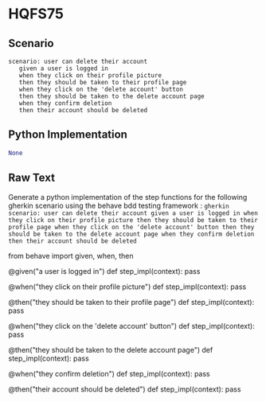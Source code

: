 # HQFS75
## Scenario
```gherkin
scenario: user can delete their account 
   given a user is logged in 
   when they click on their profile picture 
   then they should be taken to their profile page 
   when they click on the 'delete account' button 
   then they should be taken to the delete account page 
   when they confirm deletion 
   then their account should be deleted
```


## Python Implementation
```python
None
```


## Raw Text
Generate a python implementation of the step functions for the following gherkin scenario using the behave bdd testing framework : ```gherkin scenario: user can delete their account given a user is logged in when they click on their profile picture then they should be taken to their profile page when they click on the 'delete account' button then they should be taken to the delete account page when they confirm deletion then their account should be deleted ```



from behave import given, when, then

@given("a user is logged in")
def step_impl(context):
    pass

@when("they click on their profile picture")
def step_impl(context):
    pass

@then("they should be taken to their profile page")
def step_impl(context):
    pass

@when("they click on the 'delete account' button")
def step_impl(context):
    pass

@then("they should be taken to the delete account page")
def step_impl(context):
    pass

@when("they confirm deletion")
def step_impl(context):
    pass

@then("their account should be deleted")
def step_impl(context):
    pass
